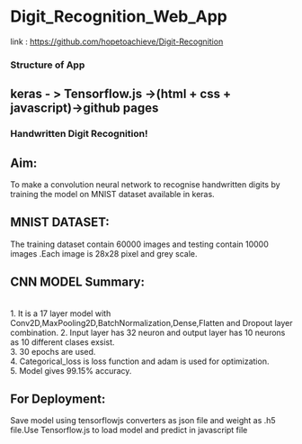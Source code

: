 
# Digit_Recognition_Web_App
 link : https://github.com/hopetoachieve/Digit-Recognition
<br>
<h3>Structure of App</h3>
<h2> keras - > Tensorflow.js ->(html + css + javascript)->github pages</h1>
  <h3>Handwritten Digit Recognition!</h3>
 <h2>Aim:</h2> To make a convolution neural network to recognise handwritten digits by training the model on MNIST dataset available in keras.
 <br>
 <h2>MNIST DATASET:</h2>The training dataset contain 60000 images and testing contain 10000 images .Each image is 28x28 pixel and grey scale.
  <br>
 <h2>CNN MODEL Summary:</h2>
 <br>1. It is a 17 layer model with Conv2D,MaxPooling2D,BatchNormalization,Dense,Flatten and Dropout layer combination.
 <be>2. Input layer has 32 neuron and output layer has 10 neurons as 10 different clases exsist.
 <br>3. 30 epochs are used.
 <br>4. Categorical_loss is loss function and adam is used for optimization.
 <br>5. Model gives 99.15% accuracy.
<h2>For Deployment:</h2>Save model using tensorflowjs converters as json file and weight as .h5 file.Use Tensorflow.js to load model and predict in javascript file

